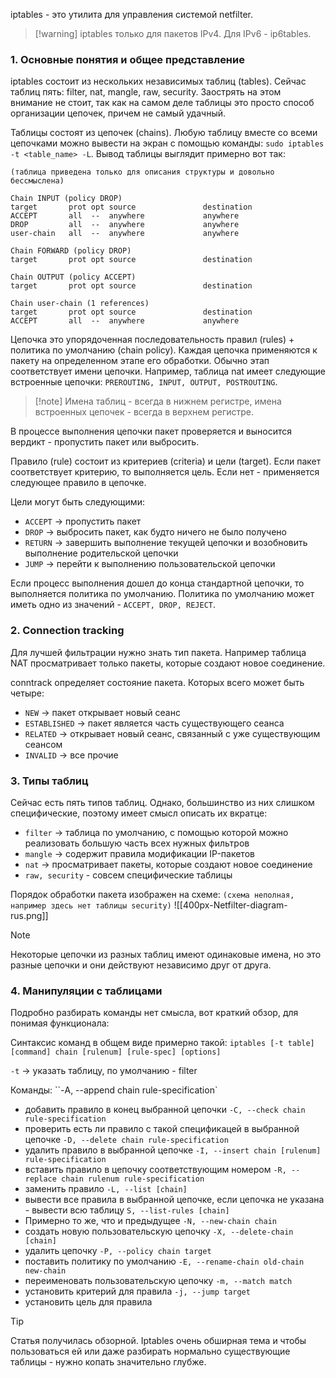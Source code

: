 iptables - это утилита для управления системой netfilter.

>[!warning] iptables только для пакетов IPv4. Для IPv6 - ip6tables.

### 1. Основные понятия и общее представление

iptables состоит из нескольких независимых таблиц (tables). Сейчас таблиц пять: filter, nat, mangle, raw, security. Заострять на этом внимание не стоит, так как на самом деле таблицы это просто способ организации цепочек, причем не самый удачный.

Таблицы состоят из цепочек (chains). 
Любую таблицу вместе со всеми цепочками можно вывести на экран с помощью команды: `sudo iptables -t <table_name> -L`. Вывод таблицы выглядит примерно вот так:

```
(таблица приведена только для описания структуры и довольно бессмыслена)

Chain INPUT (policy DROP)
target       prot opt source               destination
ACCEPT       all  --  anywhere             anywhere   
DROP         all  --  anywhere             anywhere   
user-chain   all  --  anywhere             anywhere   

Chain FORWARD (policy DROP)
target       prot opt source               destination

Chain OUTPUT (policy ACCEPT)
target       prot opt source               destination

Chain user-chain (1 references)
target       prot opt source               destination
ACCEPT       all  --  anywhere             anywhere
```

Цепочка это упорядоченная последовательность правил (rules) + политика по умолчанию (chain policy).
Каждая цепочка применяются к пакету на определенном этапе его обработки. Обычно этап соответствует имени цепочки. Например, таблица nat имеет следующие встроенные цепочки: `PREROUTING, INPUT, OUTPUT, POSTROUTING`.

>[!note] Имена таблиц - всегда в нижнем регистре, имена встроенных цепочек - всегда в верхнем регистре.

В процессе выполнения цепочки пакет проверяется и выносится вердикт - пропустить пакет или выбросить.

Правило (rule) состоит из критериев (criteria) и цели (target).
Если пакет соответствует критерию, то выполняется цель. Если нет - применяется следующее правило в цепочке.

Цели могут быть следующими:
- `ACCEPT` -> пропустить пакет
- `DROP` -> выбросить пакет, как будто ничего не было получено
- `RETURN` -> завершить выполнение текущей цепочки и возобновить выполнение родительской цепочки
- `JUMP` -> перейти к выполнению пользовательской цепочки

Если процесс выполнения дошел до конца стандартной цепочки, то выполняется политика по умолчанию. Политика по умолчанию может иметь одно из значений - `ACCEPT, DROP, REJECT`.

### 2. Connection tracking

Для лучшей фильтрации нужно знать тип пакета. Например таблица NAT просматривает только пакеты, которые создают новое соединение.

conntrack определяет состояние пакета. Которых всего может быть четыре:
- `NEW` -> пакет открывает новый сеанс
- `ESTABLISHED` -> пакет является часть существующего сеанса
- `RELATED` -> открывает новый сеанс, связанный с уже существующим сеансом
- `INVALID` -> все прочие

### 3. Типы таблиц

Сейчас есть пять типов таблиц. Однако, большинство из них слишком специфические, поэтому имеет смысл описать их вкратце:
- `filter` -> таблица по умолчанию, с помощью которой можно реализовать большую часть всех нужных фильтров
- `mangle` -> содержит правила модификации IP-пакетов
- `nat` -> просматривает пакеты, которые создают новое соединение
- `raw, security` - совсем специфические таблицы

Порядок обработки пакета изображен на схеме:
`(схема неполная, например здесь нет таблицы security)`
![[400px-Netfilter-diagram-rus.png]]

>[!note]
>Некоторые цепочки из разных таблиц имеют одинаковые имена, но это разные цепочки и они действуют независимо друг от друга.

### 4. Манипуляции с таблицами

Подробно разбирать команды нет смысла, вот краткий обзор, для понимая функционала:

Синтаксис команд в общем виде примерно такой:
`iptables [-t table] [command] chain [rulenum] [rule-spec] [options]` 

`-t` -> указать таблицу, по умолчанию - filter

Команды:
``-A, --append chain rule-specification` 
- добавить правило в конец выбранной цепочки
`-C, --check chain rule-specification`
- проверить есть ли правило с такой спецификацей в выбранной цепочке
`-D, --delete chain rule-specification`
- удалить правило в выбранной цепочке
`-I, --insert chain [rulenum] rule-specification`
- вставить правило в цепочку соответствующим номером
`-R, --replace chain rulenum rule-specification`
- заменить правило
`-L, --list [chain]`
- вывести все правила в выбранной цепочке, если цепочка не указана - вывести всю таблицу
`S, --list-rules [chain]`
- Примерно то же, что и предыдущее
`-N, --new-chain chain`
- создать новую пользовательскую цепочку
`-X, --delete-chain [chain]`
- удалить цепочку
`-P, --policy chain target`
- поставить политику по умолчанию
`-E, --rename-chain old-chain new-chain`
- переименовать пользовательскую цепочку
`-m, --match match`
- установить критерий для правила
`-j, --jump target`
- установить цель для правила

>[!tip]
>Статья получилась обзорной.
>Iptables очень обширная тема и чтобы пользоваться ей или даже разбирать нормально существующие таблицы - нужно копать значительно глубже.

